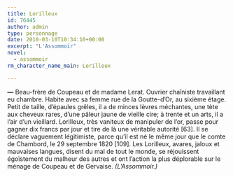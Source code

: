 ```yaml
---
title: Lorilleux
id: 76445
author: admin
type: personnage
date: 2010-03-10T10:34:10+00:00
excerpt: "L'Assommoir"
novel:
  - assommoir
rm_character_name_main: Lorilleux

---
```

**—** Beau-frère de Coupeau et de madame Lerat. Ouvrier chaîniste travaillant eu chambre. Habite avec sa femme rue de la Goutte-d&rsquo;Or, au sixième étage. Petit de taille, d&rsquo;épaules grêles, il a de minces lèvres méchantes, une tète aux cheveux rares, d&rsquo;une pâleur jaune de vieille cire; à trente et un arts, il a l&rsquo;air d&rsquo;un vieillard. Lorilleux, très vaniteux de manipuler de l&rsquo;or, passe pour gagner dix francs par jour et tire de là une véritable autorité [63]. Il se déclare vaguement légitimiste, parce qu&rsquo;il est né le même jour que le comte de Chambord, le 29 septembre 1820 [109]. Les Lorilleux, avares, jaloux et mauvaises langues, disent du mal de tout le monde, se réjouissent égoïstement du malheur des autres et ont l&rsquo;action la plus déplorable sur le ménage de Coupeau et de Gervaise. _(L&rsquo;Assommoir.)_